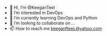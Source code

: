 - 👋 Hi, I’m @KeeganTeel
- 👀 I’m interested in DevOps
- 🌱 I’m currently learning DevOps and Python
- 💞️ I’m looking to collaborate on ...
- 📫 How to reach me keeganfteeL@yahoo.com

<!---
KeeganTeel/KeeganTeel is a ✨ special ✨ repository because its `README.md` (this file) appears on your GitHub profile.
You can click the Preview link to take a look at your changes.
--->
